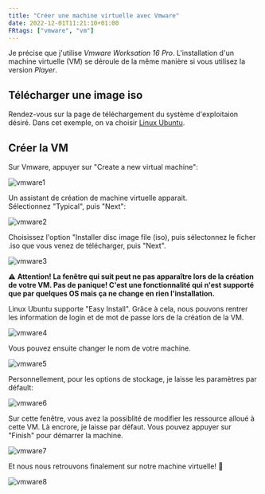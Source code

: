 ```yaml
---
title: "Créer une machine virtuelle avec Vmware"
date: 2022-12-01T11:21:10+01:00
FRtags: ["vmware", "vm"]
---
```

Je précise que j'utilise *Vmware Worksation 16 Pro*. L'installation d'un machine virtuelle (VM) se déroule de la même manière si vous utilisez la version *Player*. 

## Télécharger une image iso ##

Rendez-vous sur la page de téléchargement du système d'exploitaion désiré. Dans cet exemple, on va choisir [Linux Ubuntu](https://www.ubuntu-fr.org/download/).


## Créer la VM ##

Sur Vmware, appuyer sur "Create a new virtual machine":

![vmware1](/images/vmware/vmware1.png)

Un assistant de création de machine virtuelle apparait.   
Sélectionnez "Typical", puis "Next": 

![vmware2](/images/vmware/vmware2.png)    


Choisissez l'option "Installer disc image file (iso), puis sélectonnez le ficher .iso que vous venez de télécharger, puis "Next".

![vmware3](/images/vmware/vmware3.png)

⚠️ **Attention! La fenêtre qui suit peut ne pas apparaître lors de la création de votre VM. Pas de panique! C'est une fonctionnalité qui n'est supporté que par quelques OS mais ça ne change en rien l'installation.**

Linux Ubuntu supporte "Easy Install". Grâce à cela, nous pouvons rentrer les information de login et de mot de passe lors de la création de la VM. 

![vmware4](/images/vmware/vmware4.png)

Vous pouvez ensuite changer le nom de votre machine. 

![vmware5](/images/vmware/vmware5.png)

Personnellement, pour les options de stockage, je laisse les paramètres par défault: 

![vmware6](/images/vmware/vmware6.png)

Sur cette fenêtre, vous avez la possiblité de modifier les ressource alloué à cette VM. Là encrore, je laisse par défaut. Vous pouvez appuyer sur "Finish" pour démarrer la machine. 

![vmware7](/images/vmware/vmware7.png)

Et nous nous retrouvons finalement sur notre machine virtuelle! 🤩

![vmware8](/images/vmware/vmware8.png)
